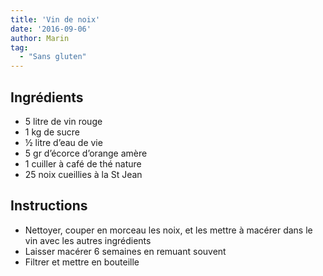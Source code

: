 ```yaml
---
title: 'Vin de noix'
date: '2016-09-06'
author: Marin
tag: 
  - "Sans gluten"
---
```

## Ingrédients
- 5 litre de vin rouge
- 1 kg de sucre
- ½ litre d’eau de vie
- 5 gr d’écorce d’orange amère
- 1 cuiller à café de thé nature
- 25 noix cueillies à la St Jean

## Instructions
- Nettoyer, couper en morceau les noix, et les mettre à macérer dans le vin avec les autres ingrédients
- Laisser macérer 6 semaines en remuant souvent
- Filtrer et mettre en bouteille

